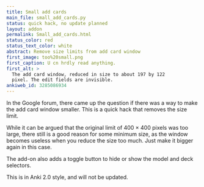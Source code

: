 ```yaml
---
title: Small add cards
main_file: small_add_cards.py
status: quick hack, no update planned
layout: addon
permalink: Small_add_cards.html
status_color: red
status_text_color: white
abstract: Remove size limits from add card window
first_image: too%20small.png
first_caption: U cn hrdly read anything.
first_alt: >
  The add card window, reduced in size to about 197 by 122
  pixel. The edit fields are invisible.
ankiweb_id: 3285086934
---
```

In the Google forum, there came up the question if there was a way to
make the add card window smaller. This is a quick hack that removes
the size limit.

While it can be argued that the original limit of 400 &times; 400
pixels was too large, there still is a good reason for some minimum
size, as the window becomes useless when you reduce the size too
much. Just make it bigger again in this case.

The add-on also adds a toggle button to hide or show the model and
deck selectors.

This is in Anki 2.0 style, and will not be updated.
